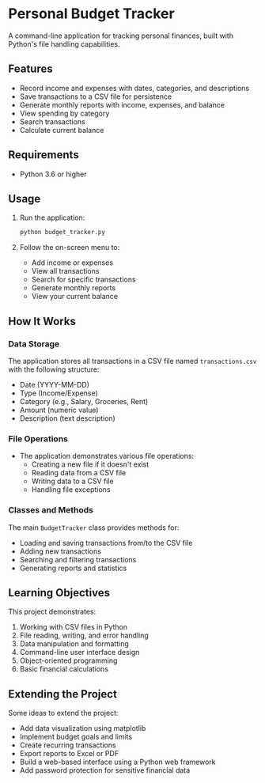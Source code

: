 # Personal Budget Tracker

A command-line application for tracking personal finances, built with Python's file handling capabilities.

## Features

- Record income and expenses with dates, categories, and descriptions
- Save transactions to a CSV file for persistence
- Generate monthly reports with income, expenses, and balance
- View spending by category
- Search transactions
- Calculate current balance

## Requirements

- Python 3.6 or higher

## Usage

1. Run the application:
   ```bash
   python budget_tracker.py
   ```

2. Follow the on-screen menu to:
   - Add income or expenses
   - View all transactions
   - Search for specific transactions
   - Generate monthly reports
   - View your current balance

## How It Works

### Data Storage
The application stores all transactions in a CSV file named `transactions.csv` with the following structure:
- Date (YYYY-MM-DD)
- Type (Income/Expense)
- Category (e.g., Salary, Groceries, Rent)
- Amount (numeric value)
- Description (text description)

### File Operations
- The application demonstrates various file operations:
  - Creating a new file if it doesn't exist
  - Reading data from a CSV file
  - Writing data to a CSV file
  - Handling file exceptions

### Classes and Methods
The main `BudgetTracker` class provides methods for:
- Loading and saving transactions from/to the CSV file
- Adding new transactions
- Searching and filtering transactions
- Generating reports and statistics

## Learning Objectives

This project demonstrates:
1. Working with CSV files in Python
2. File reading, writing, and error handling
3. Data manipulation and formatting
4. Command-line user interface design
5. Object-oriented programming
6. Basic financial calculations

## Extending the Project

Some ideas to extend the project:
- Add data visualization using matplotlib
- Implement budget goals and limits
- Create recurring transactions
- Export reports to Excel or PDF
- Build a web-based interface using a Python web framework
- Add password protection for sensitive financial data 